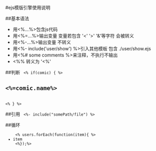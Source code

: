 #ejs模版引擎使用说明

##基本语法
* 用<%...%>包含js代码
* 用<%=...%>输出变量 变量若包含 '<' '>' '&'等字符 会被转义
* 用<%-...%>输出变量 不转义
* 用<%- include('user/show') %>引入其他模板 包含 ./user/show.ejs
* 用<%# some comments %>来注释，不执行不输出
* <%% 转义为 '<%'


##判断
<code>
	<% if(comic) { %>
    	<h2><%=comic.name%></h2>
	<% } %>
</code>


##引用
<code>
	<%- include("somePath/file") %>
</code>


##循环
<code>
	<ul>
	    <% users.forEach(function(item){ %>
	        <li>item</li>
	    <%});%>
	</ul>
</code>
